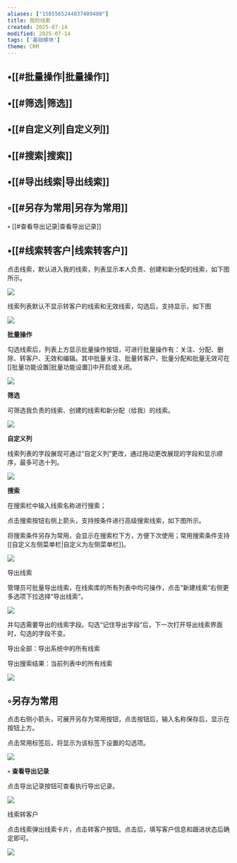 ```yaml
---
aliases: ["1585565244037409480"]
title: 我的线索
created: 2025-07-14
modified: 2025-07-14
tags: ['基础模块']
theme: CRM
---
```


## •[[#批量操作|批量操作]]

## •[[#筛选|筛选]]

## •[[#自定义列|自定义列]]

## •[[#搜索|搜索]]

## •[[#导出线索|导出线索]]

## ◦[[#另存为常用|另存为常用]]

**◦** [[#查看导出记录|查看导出记录]]

## •[[#线索转客户|线索转客户]]

点击线索，默认进入我的线索，列表显示本人负责、创建和新分配的线索，如下图所示。

![](7e1e958bd6742b55f8b9215113f2f099.jpg)

线索列表默认不显示转客户的线索和无效线索，勾选后，支持显示，如下图

![](8cbeeca6f7408d87c8c24658f0a8ec3d.jpg)

**批量操作**

勾选线索后，列表上方显示批量操作按钮，可进行批量操作有：关注、分配、删除、转客户、无效和编辑。其中批量关注、批量转客户、批量分配和批量无效可在[[批量功能设置|批量功能设置]]中开启或关闭。

![](d7b206a3dc86e0531e9b2447326d3ecb.jpg)

**筛选**

可筛选我负责的线索、创建的线索和新分配（给我）的线索。

![](15c4ca49993ba187e79beb460b4d71ed.jpg)

**自定义列**

线索列表的字段展现可通过“自定义列”更改，通过拖动更改展现的字段和显示顺序，最多可选十列。

![](4ab92da2a84d44b841509da2a7042e95.jpg)

**搜索**

在搜索栏中输入线索名称进行搜索；

点击搜索按钮右侧上箭头，支持按条件进行高级搜索线索，如下图所示。

将搜索条件另存为常用，会显示在搜索栏下方，方便下次使用；常用搜索条件支持[[自定义左侧菜单栏|自定义为左侧菜单栏]]。

![](97c4d57ff00c4603cd4c97ea93745b31.jpg)

导出线索

管理员可批量导出线索，在线索库的所有列表中均可操作，点击“新建线索”右侧更多选项下拉选择“导出线索”。

![](171c89876c3c78659ce9640972d99576.jpg)

并勾选需要导出的线索字段。勾选“记住导出字段”后，下一次打开导出线索界面时，勾选的字段不变。

导出全部：导出系统中的所有线索

导出搜索结果：当前列表中的所有线索

![](179cd0ee568ce91f1efe3bebd73f82c7.jpg)

## ◦另存为常用

点击右侧小箭头，可展开另存为常用按钮，点击按钮后，输入名称保存后，显示在按钮上方。

点击常用标签后，将显示为该标签下设置的勾选项。

![](3b720d947b5932f3010520eb94097360.jpg)

**◦** **查看导出记录**

点击导出记录按钮可查看执行导出记录。

![](ad1ed8140fb07a2c10d2b77c0eeaffdb.jpg)

线索转客户

点击线索弹出线索卡片，点击转客户按钮。点击后，填写客户信息和跟进状态后确定即可。

![](b5f474d9deb8a4ac8057f7c38d8506f9.jpg)